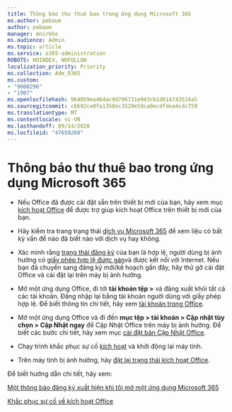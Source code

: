 ```yaml
---
title: Thông báo thư thuê bao trong ứng dụng Microsoft 365
ms.author: pebaum
author: pebaum
manager: mnirkhe
ms.audience: Admin
ms.topic: article
ms.service: o365-administration
ROBOTS: NOINDEX, NOFOLLOW
localization_priority: Priority
ms.collection: Adm_O365
ms.custom:
- "9000296"
- "1907"
ms.openlocfilehash: 964059ea464ac9d796731e943cb1d814743524a5
ms.sourcegitcommit: c6692ce0fa1358ec3529e59ca0ecdfdea4cdc759
ms.translationtype: MT
ms.contentlocale: vi-VN
ms.lasthandoff: 09/14/2020
ms.locfileid: "47659260"
---
```

# <a name="subscription-notice-messages-in-microsoft-365-apps"></a>Thông báo thư thuê bao trong ứng dụng Microsoft 365

- Nếu Office đã được cài đặt sẵn trên thiết bị mới của bạn, hãy xem mục [kích hoạt Office](https://support.office.com/article/activate-office-5bd38f38-db92-448b-a982-ad170b1e187e) để được trợ giúp kích hoạt Office trên thiết bị mới của bạn.

- Hãy kiểm tra trang trạng thái [dịch vụ Microsoft 365](https://docs.microsoft.com/office365/enterprise/view-service-health) để xem liệu có bất kỳ vấn đề nào đã biết nào với dịch vụ hay không.

- Xác minh rằng [trạng thái đăng ký](https://support.office.com/article/unlicensed-product-and-activation-errors-in-office-0d23d3c0-c19c-4b2f-9845-5344fedc4380#bkmk_checksubscription) của bạn là hợp lệ, người dùng bị ảnh hưởng có [giấy phép hợp lệ được gán](https://support.office.com/article/997596B5-4173-4627-B915-36ABAC6786DC?wt.mc_id=Alchemy_ClientDIA)và được kết nối với Internet. Nếu bạn đã chuyển sang đăng ký mới/kế hoạch gần đây, hãy thử gỡ cài đặt Office và cài đặt lại trên máy bị ảnh hưởng.

- Mở một ứng dụng Office, đi tới **tài khoản tệp >** và đăng xuất khỏi tất cả các tài khoản. Đăng nhập lại bằng tài khoản người dùng với giấy phép hợp lệ. Để biết thông tin chi tiết, hãy xem [tài khoản trong Office](https://support.office.com/article/accounts-in-office-628ea040-f265-49de-b986-be09c3ebf8a9).

- Mở một ứng dụng Office và đi đến **mục tệp > tài khoản > Cập nhật tùy chọn > Cập Nhật ngay** để Cập Nhật Office trên máy bị ảnh hưởng. Để biết các bước chi tiết, hãy xem mục [cài đặt bản Cập Nhật Office](https://support.office.com/article/install-office-updates-2ab296f3-7f03-43a2-8e50-46de917611c5).

- Chạy trình khắc phục sự cố [kích hoạt](https://aka.ms/SARA-OfficeActivation-Alchemy) và khởi động lại máy tính.

- Trên máy tính bị ảnh hưởng, hãy [đặt lại trạng thái kích hoạt Office](https://docs.microsoft.com/office/troubleshoot/activation/reset-office-365-proplus-activation-state).

Để biết hướng dẫn chi tiết, hãy xem: 

[Một thông báo đăng ký xuất hiện khi tôi mở một ứng dụng Microsoft 365](https://support.office.com/article/a-subscription-notice-appears-when-i-open-an-office-365-application-4cabe32c-f594-4c0e-9191-3d3ade10cceb)

[Khắc phục sự cố về kích hoạt Office](https://support.office.com/article/unlicensed-product-and-activation-errors-in-office-0d23d3c0-c19c-4b2f-9845-5344fedc4380)
